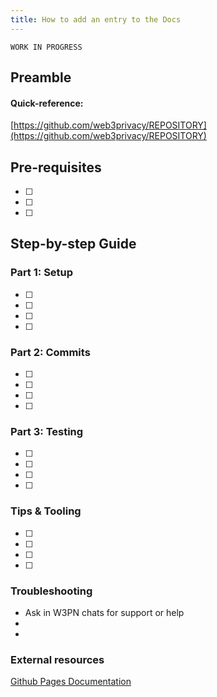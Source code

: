 ```yaml
---
title: How to add an entry to the Docs
---
```


`WORK IN PROGRESS`

## Preamble


#### Quick-reference:
[https://github.com/web3privacy/REPOSITORY](https://github.com/web3privacy/REPOSITORY)

## Pre-requisites
- [ ] 
- [ ] 
- [ ] 


## Step-by-step Guide

### Part 1: Setup
- [ ] 
- [ ] 
- [ ] 
- [ ]  

### Part 2:  Commits
- [ ] 
- [ ] 
- [ ] 
- [ ] 

### Part 3: Testing
- [ ] 
- [ ] 
- [ ] 
- [ ] 

### Tips & Tooling
- [ ] 
- [ ] 
- [ ] 
- [ ] 

### Troubleshooting
- Ask in W3PN chats for support or help
- 
- 

### External resources

[Github Pages Documentation](https://docs.github.com/en/pages)
